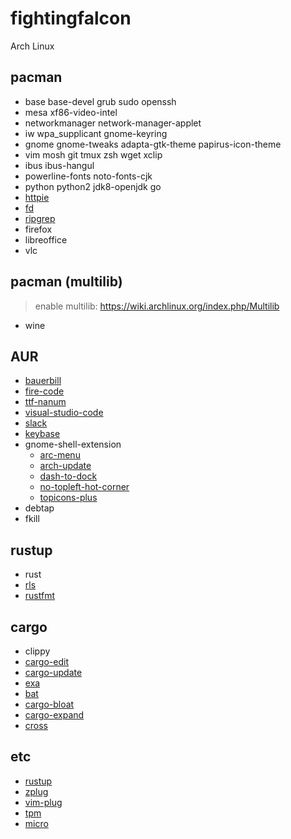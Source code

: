 # fightingfalcon

Arch Linux

## pacman

- base base-devel grub sudo openssh
- mesa xf86-video-intel
- networkmanager network-manager-applet
- iw wpa_supplicant gnome-keyring
- gnome gnome-tweaks adapta-gtk-theme papirus-icon-theme
- vim mosh git tmux zsh wget xclip
- ibus ibus-hangul
- powerline-fonts noto-fonts-cjk
- python python2 jdk8-openjdk go
- [httpie](https://httpie.org/)
- [fd](https://github.com/sharkdp/fd)
- [ripgrep](https://github.com/BurntSushi/ripgrep)
- firefox
- libreoffice
- vlc

## pacman (multilib)

> enable multilib:
> https://wiki.archlinux.org/index.php/Multilib

- wine

## AUR

- [bauerbill](https://xyne.archlinux.ca/projects/bauerbill/)
- [fire-code](https://github.com/tonsky/FiraCode)
- [ttf-nanum](https://aur.archlinux.org/packages/ttf-nanum/)
- [visual-studio-code](https://aur.archlinux.org/packages/visual-studio-code-bin/)
- [slack](https://aur.archlinux.org/packages/slack-desktop/)
- [keybase](https://aur.archlinux.org/packages/keybase-bin/)
- gnome-shell-extension
  - [arc-menu](https://aur.archlinux.org/packages/gnome-shell-extension-arc-menu-git/)
  - [arch-update](https://aur.archlinux.org/packages/gnome-shell-extension-arch-update/)
  - [dash-to-dock](https://aur.archlinux.org/packages/gnome-shell-extension-dash-to-dock/)
  - [no-topleft-hot-corner](https://aur.archlinux.org/packages/gnome-shell-extension-no-topleft-hot-corner/)
  - [topicons-plus](https://aur.archlinux.org/packages/gnome-shell-extension-topicons-plus/)
- debtap
- fkill

## rustup

- rust
- [rls](https://github.com/rust-lang-nursery/rls)
- [rustfmt](https://github.com/rust-lang-nursery/rustfmt)

## cargo

- clippy
- [cargo-edit](https://github.com/killercup/cargo-edit)
- [cargo-update](https://github.com/nabijaczleweli/cargo-update)
- [exa](https://github.com/ogham/exa)
- [bat](https://github.com/sharkdp/bat)
- [cargo-bloat](https://github.com/RazrFalcon/cargo-bloat)
- [cargo-expand](https://github.com/dtolnay/cargo-expand)
- [cross](https://github.com/japaric/cross)

## etc

- [rustup](https://rustup.rs/)
- [zplug](https://github.com/zplug/zplug)
- [vim-plug](https://github.com/junegunn/vim-plug)
- [tpm](https://github.com/tmux-plugins/tpm)
- [micro](https://github.com/zyedidia/micro)
